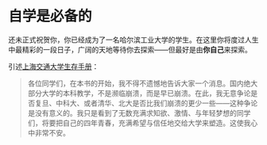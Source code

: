 # 自学是必备的

还未正式祝贺你，你已经成为了一名哈尔滨工业大学的学生。在这里你将度过人生中最精彩的一段日子，广阔的天地等待你去探索——但最好是由**你自己**来探索。

引述[上海交通大学生存手册](https://survivesjtu.gitbook.io/survivesjtumanual)：
> 各位同学们，在本书的开始，我不得不遗憾地告诉大家一个消息。国内绝大部分大学的本科教学，不是濒临崩溃，而是早已崩溃。在此，我无意争论是否复旦、中科大、或者清华、北大是否比我们崩溃的更少一些——这种争论是没有意义的。我只是看到了无数充满求知欲、激情、与年轻梦想的同学们，将要把自己的四年青春，充满希望与信任地交给大学来塑造。这使我心中非常不安。
